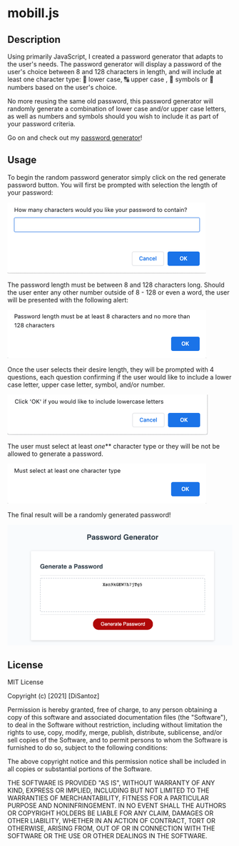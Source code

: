 # mobill.js

## Description

Using primarily JavaScript, I created a password generator that adapts to the user's needs. The password generator will display a password of the user's choice between 8 and 128 characters in length, and will include at least one character type: :abcd: lower case, :capital_abcd: upper case , :symbols: symbols  or :1234: numbers  based on the user's choice.

No more reusing the same old password, this password generator will randomly generate a combination of lower case and/or upper case letters, as well as numbers and symbols should you wish to include it as part of your password criteria.

Go on and check out my [password generator](https://disantoz.github.io/mobill.js/)! 

## Usage

To begin the random password generator simply click on the red generate password button. You will first be prompted with selection the length of your password:

![alt text](./assets/images/length.png "Choose the length of your password")

The password length must be between 8 and 128 characters long. Should the user enter any other number outside of 8 - 128 or even a word, the user will be presented with the following alert:

![alt text](./assets/images/invalid_length.png "User must select a valid length and number")

Once the user selects their desire length, they will be prompted with 4 questions, each question confirming if the user would like to include a lower case letter, upper case letter, symbol, and/or number.

![alt text](./assets/images/confirm.png "User must choose which character types they would like to include")

The user must select at least _one_** character type or they will be not be allowed to generate a password.

![alt text](./assets/images/atleast_one.png "User must select at least one character tpe")

The final result will be a randomly generated password!

![alt text](./assets/images/results.png "The user's randomly generated password!")


## License

MIT License

Copyright (c) [2021] [DiSantoz]

Permission is hereby granted, free of charge, to any person obtaining a copy
of this software and associated documentation files (the "Software"), to deal
in the Software without restriction, including without limitation the rights
to use, copy, modify, merge, publish, distribute, sublicense, and/or sell
copies of the Software, and to permit persons to whom the Software is
furnished to do so, subject to the following conditions:

The above copyright notice and this permission notice shall be included in all
copies or substantial portions of the Software.

THE SOFTWARE IS PROVIDED "AS IS", WITHOUT WARRANTY OF ANY KIND, EXPRESS OR
IMPLIED, INCLUDING BUT NOT LIMITED TO THE WARRANTIES OF MERCHANTABILITY,
FITNESS FOR A PARTICULAR PURPOSE AND NONINFRINGEMENT. IN NO EVENT SHALL THE
AUTHORS OR COPYRIGHT HOLDERS BE LIABLE FOR ANY CLAIM, DAMAGES OR OTHER
LIABILITY, WHETHER IN AN ACTION OF CONTRACT, TORT OR OTHERWISE, ARISING FROM,
OUT OF OR IN CONNECTION WITH THE SOFTWARE OR THE USE OR OTHER DEALINGS IN THE
SOFTWARE.







